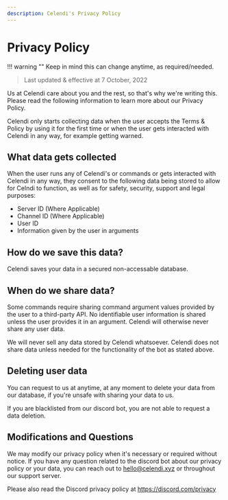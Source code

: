 ```yaml
---
description: Celendi's Privacy Policy
---
```

# Privacy Policy

!!! warning ""
    Keep in mind this can change anytime, as required/needed.
> Last updated & effective at 7 October, 2022

Us at Celendi care about you and the rest, so that's why we're writing this. Please
read the following information to learn more about our Privacy Policy.

Celendi only starts collecting data when the user accepts the Terms & Policy by using it for the first time or when the user gets interacted with Celendi in any way, for example getting warned.

## What data gets collected

When the user runs any of Celendi's or commands or gets interacted with Celendi in any way, they consent to the following data being stored to allow for Celndi to function, as well as for safety, security, support and legal purposes:

* Server ID (Where Applicable)
* Channel ID (Where Applicable)
* User ID
* Information given by the user in arguments

## How do we save this data?

Celendi saves your data in a secured non-accessable database.

## When do we share data?

Some commands require sharing command argument values provided by the user to a third-party API. No identifiable user information is shared unless the user provides it in an argument. Celendi will otherwise never share any user data.

We will never sell any data stored by Celendi whatsoever. Celendi does not share data unless needed for the functionality of the bot as stated above.

## Deleting user data

You can request to us at anytime, at any moment to delete your data from our database, if you're unsafe with sharing your data to us.

If you are blacklisted from our discord bot, you are not able to request a data deletion.

## Modifications and Questions

We may modify our privacy policy when it's necessary or required without notice.
If you have any question related to the discord bot about our privacy policy or your data, you can reach out to hello@celendi.xyz or throughout our support server.

Please also read the Discord privacy policy at <https://discord.com/privacy>
